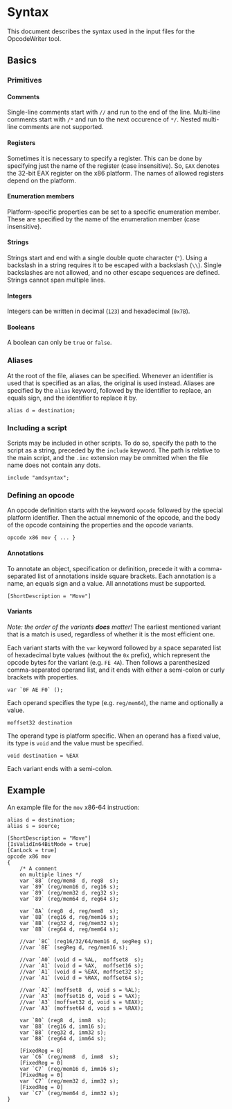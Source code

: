 Syntax
======
This document describes the syntax used in the input files for the OpcodeWriter tool.

Basics
------

### Primitives ###

#### Comments ####
Single-line comments start with `//` and run to the end of the line. Multi-line comments start with `/*` and run to the next occurence of `*/`. Nested multi-line comments are not supported.

#### Registers ####
Sometimes it is necessary to specify a register. This can be done by specifying just the name of the register (case insensitive). So, `EAX` denotes the 32-bit EAX register on the x86 platform. The names of allowed registers depend on the platform.

#### Enumeration members ####
Platform-specific properties can be set to a specific enumeration member. These are specified by the name of the enumeration member (case insensitive).

#### Strings ####
Strings start and end with a single double quote character (`"`). Using a backslash in a string requires it to be escaped with a backslash (`\\`). Single backslashes are not allowed, and no other escape sequences are defined. Strings cannot span multiple lines.

#### Integers ####
Integers can be written in decimal (`123`) and hexadecimal (`0x7B`).

#### Booleans ####
A boolean can only be `true` or `false`.

### Aliases ###
At the root of the file, aliases can be specified. Whenever an identifier is used that is specified as an alias, the original is used instead. Aliases are specified by the `alias` keyword, followed by the identifier to replace, an equals sign, and the identifier to replace it by.

	alias d = destination;

### Including a script ###
Scripts may be included in other scripts. To do so, specify the path to the script as a string, preceded by the `include` keyword. The path is relative to the main script, and the `.inc` extension may be ommitted when the file name does not contain any dots.

	include "amdsyntax";

### Defining an opcode ###
An opcode definition starts with the keyword `opcode` followed by the special platform identifier. Then the actual mnemonic of the opcode, and the body of the opcode containing the properties and the opcode variants.

    opcode x86 mov { ... }

#### Annotations ####
To annotate an object, specification or definition, precede it with a comma-separated list of annotations inside square brackets. Each annotation is a name, an equals sign and a value. All annotations must be supported.

    [ShortDescription = "Move"]

#### Variants ####
*Note: the order of the variants **does** matter!* The earliest mentioned variant that is a match is used, regardless of whether it is the most efficient one.

Each variant starts with the `var` keyword followed by a space separated list of hexadecimal byte values (without the `0x` prefix), which represent the opcode bytes for the variant (e.g. `FE 4A`). Then follows a parenthesized comma-separated operand list, and it ends with either a semi-colon or curly brackets with properties.

    var `0F AE F0` ();

Each operand specifies the type (e.g. `reg/mem64`), the name and optionally a value.

    moffset32 destination

The operand type is platform specific. When an operand has a fixed value, its type is `void` and the value must be specified.

    void destination = %EAX

Each variant ends with a semi-colon.

Example
-------
An example file for the `mov` x86-64 instruction:

	alias d = destination;
	alias s = source;
	
	[ShortDescription = "Move"]
	[IsValidIn64BitMode = true]
	[CanLock = true]
	opcode x86 mov
	{
		/* A comment
		on multiple lines */
		var `88` (reg/mem8  d, reg8  s);
		var `89` (reg/mem16 d, reg16 s);
		var `89` (reg/mem32 d, reg32 s);
		var `89` (reg/mem64 d, reg64 s);
		
		var `8A` (reg8  d, reg/mem8  s);
		var `8B` (reg16 d, reg/mem16 s);
		var `8B` (reg32 d, reg/mem32 s);
		var `8B` (reg64 d, reg/mem64 s);
		
		//var `8C` (reg16/32/64/mem16 d, segReg s);
		//var `8E` (segReg d, reg/mem16 s);
		
		//var `A0` (void d = %AL,  moffset8  s);
		//var `A1` (void d = %AX,  moffset16 s);
		//var `A1` (void d = %EAX, moffset32 s);
		//var `A1` (void d = %RAX, moffset64 s);
		
		//var `A2` (moffset8  d, void s = %AL);
		//var `A3` (moffset16 d, void s = %AX);
		//var `A3` (moffset32 d, void s = %EAX);
		//var `A3` (moffset64 d, void s = %RAX);
		
		var `B0` (reg8  d, imm8  s);
		var `B8` (reg16 d, imm16 s);
		var `B8` (reg32 d, imm32 s);
		var `B8` (reg64 d, imm64 s);
		
		[FixedReg = 0]
		var `C6` (reg/mem8  d, imm8  s);
		[FixedReg = 0]
		var `C7` (reg/mem16 d, imm16 s);
		[FixedReg = 0]
		var `C7` (reg/mem32 d, imm32 s);
		[FixedReg = 0]
		var `C7` (reg/mem64 d, imm32 s);
	}
	